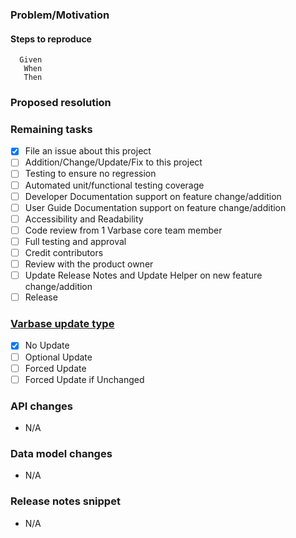 ### Problem/Motivation

#### Steps to reproduce
```
  Given 
   When 
   Then 
```

### Proposed resolution


### Remaining tasks
- [x] File an issue about this project
- [ ] Addition/Change/Update/Fix to this project
- [ ] Testing to ensure no regression
- [ ] Automated unit/functional testing coverage
- [ ] Developer Documentation support on feature change/addition
- [ ] User Guide Documentation support on feature change/addition
- [ ] Accessibility and Readability
- [ ] Code review from 1 Varbase core team member
- [ ] Full testing and approval
- [ ] Credit contributors
- [ ] Review with the product owner
- [ ] Update Release Notes and Update Helper on new feature change/addition
- [ ] Release

### [Varbase update type](https://docs.varbase.vardot.com/developers/updating-varbase/handling-configuration-updates#change-or-update-types)
- [x] No Update
- [ ] Optional Update
- [ ] Forced Update
- [ ] Forced Update if Unchanged

### API changes
* N/A

### Data model changes
* N/A

### Release notes snippet
* N/A
